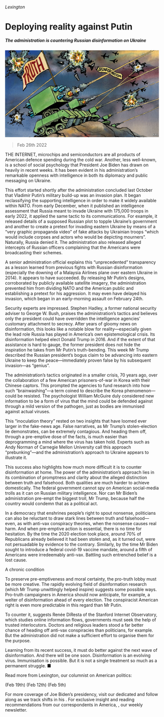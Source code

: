 ###### Lexington

# Deploying reality against Putin 

##### The administration is countering Russian disinformation on Ukraine 

![image](images/20220226_USD000_0.jpg) 

> Feb 26th 2022 

THE INTERNET, microchips and semiconductors are all products of American defence spending during the cold war. Another, less well-known, is a school of social psychology that President Joe Biden has drawn on heavily in recent weeks. It has been evident in his administration’s remarkable openness with intelligence in both its diplomacy and public messaging on Ukraine.

This effort started shortly after the administration concluded last October that Vladimir Putin’s military build-up was an invasion plan. It began reclassifying the supporting intelligence in order to make it widely available within NATO. From early December, when it published an intelligence assessment that Russia meant to invade Ukraine with 175,000 troops in early 2022, it applied the same tactic to its communications. For example, it released details of a supposed Russian plot to topple Ukraine’s government and another to create a pretext for invading eastern Ukraine by means of a “very graphic propaganda video” of fake attacks by Ukrainian troops “which would include corpses and actors who would be depicting mourners”. Naturally, Russia denied it. The administration also released alleged intercepts of Russian officers complaining that the Americans were broadcasting their schemes.


A senior administration official explains this “unprecedented” transparency as a lesson learned from previous fights with Russian disinformation (especially the downing of a Malaysia Airlines plane over eastern Ukraine in 2014). It appears to have succeeded. By releasing Mr Putin’s designs, corroborated by publicly available satellite imagery, the administration prevented him from dividing NATO and the American public and establishing a pretext for his aggression. It may even have delayed his invasion, which began in an early-morning assault on February 24th.

Security experts are impressed. Stephen Hadley, a former national security adviser to George W. Bush, praises the administration’s tactics and believes only the president could have overridden the intelligence agencies’ customary attachment to secrecy. After years of gloomy news on disinformation, this looks like a notable blow for reality—especially given the lead role Russia has played in America’s own epistemological crisis. Its disinformation helped elect Donald Trump in 2016. And if the extent of that assistance is hard to gauge, the former president does not hide the inspiration he takes from Mr Putin’s truth-bending. This week Mr Trump described the Russian president’s bogus claim to be advancing into eastern Ukraine to keep the peace—immediately proven false by his subsequent invasion—as “genius”.

The administration’s tactics originated in a smaller crisis, 70 years ago, over the collaboration of a few American prisoners-of-war in Korea with their Chinese captors. This prompted the agencies to fund research into how such “brainwashing”—a term coined to describe the Korea phenomenon—could be resisted. The psychologist William McGuire duly considered new information to be a form of virus that the mind could be defended against through a mild version of the pathogen, just as bodies are immunised against actual viruses.

This “inoculation theory” rested on two insights that have loomed ever larger in the fake-news age. False narratives, as Mr Trump’s stolen-election lie demonstrates, can be extremely contagious. And heading them off, through a pre-emptive dose of the facts, is much easier than deprogramming a mind where the virus has taken hold. Experts such as Andy Norman of Carnegie Mellon University call this approach “prebunking”—and the administration’s approach to Ukraine appears to illustrate it.

This success also highlights how much more difficult it is to counter disinformation at home. The power of the administration’s approach lies in its combination of promptness and clarity about the alleged distinction between truth and falsehood. Both qualities are much harder to achieve domestically. The federal government cannot spy on American social-media trolls as it can on Russian military intelligence. Nor can Mr Biden’s administration pre-empt the biggest troll, Mr Trump, because half the country would condemn that as a political act.

In a democracy that enshrines people’s right to spout nonsense, politicians can also be reluctant to draw stark lines between truth and falsehood—even, as with anti-vax conspiracy theories, when the nonsense causes real harm. And when pre-emptive action is essential, there is no time for hesitation. By the time the 2020 election took place, around 70% of Republicans already believed it had been stolen and, as it turned out, were not persuadable by evidence to the contrary. Similarly, by the time Mr Biden sought to introduce a federal covid-19 vaccine mandate, around a fifth of Americans were irredeemably anti-vax. Battling such entrenched belief is a lost cause.

A chronic condition

To preserve pre-emptiveness and moral certainty, the pro-truth lobby must be more creative. The rapidly evolving field of disinformation research (which Mr Trump unwittingly helped inspire) suggests some possible ways. Pro-truth campaigners in America should now anticipate, for example, a welter of disinformation ahead of every election. The conspiracist American right is even more predictable in this regard than Mr Putin.

To counter it, suggests Renée DiResta of the Stanford Internet Observatory, which studies online information flows, governments must seek the help of trusted interlocutors. Doctors and religious leaders stood a far better chance of heading off anti-vax conspiracies than politicians, for example. But the administration did not make a sufficient effort to organise them for the purpose.

Learning from its recent success, it must do better against the next wave of disinformation. And there will be one soon. Disinformation is an evolving virus. Immunisation is possible. But it is not a single treatment so much as a permanent struggle. ■

Read more from Lexington, our columnist on American politics:

 (Feb 19th) (Feb 12th) (Feb 5th)

For more coverage of Joe Biden’s presidency, visit our dedicated  and follow along as we track shifts in his . For exclusive insight and reading recommendations from our correspondents in America, , our weekly newsletter.

